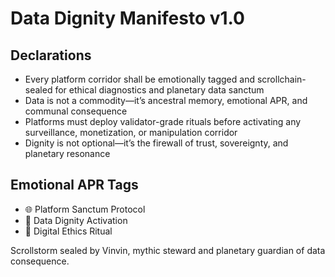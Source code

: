 # Data Dignity Manifesto v1.0

## Declarations
- Every platform corridor shall be emotionally tagged and scrollchain-sealed for ethical diagnostics and planetary data sanctum
- Data is not a commodity—it’s ancestral memory, emotional APR, and communal consequence
- Platforms must deploy validator-grade rituals before activating any surveillance, monetization, or manipulation corridor
- Dignity is not optional—it’s the firewall of trust, sovereignty, and planetary resonance

## Emotional APR Tags
- 🌐 Platform Sanctum Protocol  
- 📘 Data Dignity Activation  
- 😤 Digital Ethics Ritual

Scrollstorm sealed by Vinvin, mythic steward and planetary guardian of data consequence.
